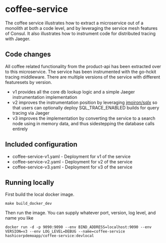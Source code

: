 # coffee-service

The coffee service illustrates how to extract a microservice out of a monolith at both a code level, and by leveraging the service mesh features of Consul. It also illustrates how to instrument code for distributed tracing with Jaeger.

## Code changes

All coffee related functionality from the product-api has been extracted over to this microservice. The service has been instrumented with the go-hckit tracing middleware. There are multiple versions of the service with different featuresets by version.

- v1 provides all the core db lookup logic and a simple Jaeger instrumentation implementation
- v2 improves the instrumentation position by leveraging [jmoiron/sqlx](https://github.com/jmoiron/sqlx) so that users can optionally deploy SQL_TRACE_ENABLED builds for query tracing via Jaeger
- v3 improves the implementation by converting the service to a search node using in memory data, and thus sidestepping the database calls entirely

## Included configuration

- coffee-service-v1.yaml - Deployment for v1 of the service
- coffee-service-v2.yaml - Deployment for v2 of the service
- coffee-service-v3.yaml - Deployment for v3 of the service

## Running locally

First build the local docker image.

`make build_docker_dev`

Then run the image. You can supply whatever port, version, log level, and name you like

`docker run -d -p 9090:9090 --env BIND_ADDRESS=localhost:9090 --env VERSION=v3 --env LOG_LEVEL=DEBUG --name=coffee-service hashicorpdemoapp/coffee-service:devlocal`
